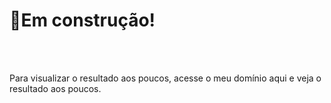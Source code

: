 # 🚀Em construção!
<br>
<br>

Para visualizar o resultado aos poucos, <a href="http://etec199-2020-alisoncarvalho1.atwebpages.com/projeto_bootstrap/" target="_blank" style="text-decoration: none;"> acesse o meu domínio aqui </a> e veja o resultado aos poucos.
